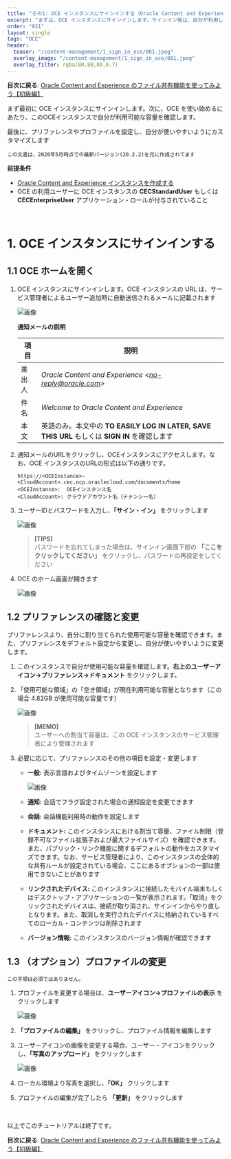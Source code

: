 ```yaml
---
title: "その1: OCE インスタンスにサインインする（Oracle Content and Experience のファイル共有機能を使ってみよう）"
excerpt: "まずは、OCE インスタンスにサインインします。サインイン後は、自分が利用しやすいようにプリファレンスやプロファイルを設定します"
order: "021"
layout: single
tags: "OCE"
header:
  teaser: "/content-management/1_sign_in_oce/001.jpeg"
  overlay_image: "/content-management/1_sign_in_oce/001.jpeg"
  overlay_filter: rgba(80,80,80,0.7)
---
```


**目次に戻る**: [Oracle Content and Experience のファイル共有機能を使ってみよう【初級編】](../using_file_sharing)

まず最初に OCE インスタンスにサインインします。次に、OCE を使い始めるにあたり、このOCEインスタンスで自分が利用可能な容量を確認します。

最後に、プリファレンスやプロファイルを設定し、自分が使いやすいようにカスタマイズします

~~~
この文書は、2020年5月時点での最新バージョン(20.2.2)を元に作成されてます
~~~

**前提条件**
- [Oracle Content and Experience インスタンスを作成する](../create_oce_instance)
- OCE の利用ユーザーに OCE インスタンスの **CECStandardUser** もしくは **CECEnterpriseUser** アプリケーション・ロールが付与されていること

<br>

# 1. OCE インスタンスにサインインする

## 1.1 OCE ホームを開く

1. OCE インスタンスにサインインします。OCE インスタンスの URL は、サービス管理者によるユーザー追加時に自動送信されるメールに記載されます  

    ![画像](001.jpeg)  

    **通知メールの説明**

    |項目|説明|
    |---|---|
    |差出人| *Oracle Content and Experience \<no-reply@oracle.com\>* |
    |件名| *Welcome to Oracle Content and Experience* |
    |本文| 英語のみ。本文中の **TO EASILY LOG IN LATER, SAVE THIS URL** もしくは **SIGN IN** を確認します |


1. 通知メールのURLをクリックし、OCEインスタンスにアクセスします。なお、OCE インスタンスのURLの形式は以下の通りです。

    ~~~
    https://<OCEInstance>-<CloudAccount>.cec.ocp.oraclecloud.com/documents/home
    <OCEInstance>:  OCEインスタンス名
    <CloudAccount>: クラウドアカウント名（テナンシー名）
    ~~~

1. ユーザーIDとパスワードを入力し、**「サイン・イン」** をクリックします

    ![画像](002.jpeg)

    > **[TIPS]**  
    > パスワードを忘れてしまった場合は、サインイン画面下部の **「ここをクリックしてください」** をクリックし、パスワードの再設定をしてください

1. OCE のホーム画面が開きます

    ![画像](../create_oce_instance/024.jpg)



## 1.2 プリファレンスの確認と変更

プリファレンスより、自分に割り当てられた使用可能な容量を確認できます。また、プリファレンスをデフォルト設定から変更し、自分が使いやすいように変更します。

1. このインスタンスで自分が使用可能な容量を確認します。**右上のユーザーアイコン→プリファレンス→ドキュメント** をクリックします。

1. 「使用可能な領域」の「空き領域」が現在利用可能な容量となります（この場合 4.82GB が使用可能な容量です）

    ![画像](003.jpeg)

    > **[MEMO]**  
    > ユーザーへの割当て容量は、この OCE インスタンスのサービス管理者により管理されます


1. 必要に応じて、プリファレンスのその他の項目を設定・変更します

    + **一般:** 表示言語およびタイムゾーンを設定します

        ![画像](004.jpeg)

    + **通知:** 会話でフラグ設定された場合の通知設定を変更できます

    + **会話:** 会話機能利用時の動作を設定します

    + **ドキュメント:** このインスタンスにおける割当て容量、ファイル制限（登録不可なファイル拡張子および最大ファイルサイズ）を確認できます。また、パブリック・リンク機能に関するデフォルトの動作をカスタマイズできます。なお、サービス管理者により、このインスタンスの全体的な共有ルールが設定されている場合、ここにあるオプションの一部は使用できないことがあります

    + **リンクされたデバイス:** このインスタンスに接続したモバイル端末もしくはデスクトップ・アプリケーションの一覧が表示されます。「取消」をクリックされたデバイスは、接続が取り消され、サインインからやり直しとなります。また、取消しを実行されたデバイスに格納されているすべてのローカル・コンテンツは削除されます

    + **バージョン情報:** このインスタンスのバージョン情報が確認できます


## 1.3 （オプション）プロファイルの変更

~~~
この手順は必須ではありません。
~~~

1. プロファイルを変更する場合は、**ユーザーアイコン→プロファイルの表示** をクリックします

    ![画像](005.jpeg)

1. **「プロファイルの編集」** をクリックし、プロファイル情報を編集します

1. ユーザーアイコンの画像を変更する場合、ユーザー・アイコンをクリックし、**「写真のアップロード」** をクリックします

    ![画像](006.jpeg)

1. ローカル環境より写真を選択し、**「OK」** クリックします

1. プロファイルの編集が完了したら **「更新」** をクリックします

<br>

以上でこのチュートリアルは終了です。

**目次に戻る**: [Oracle Content and Experience のファイル共有機能を使ってみよう【初級編】](../using_file_sharing)
